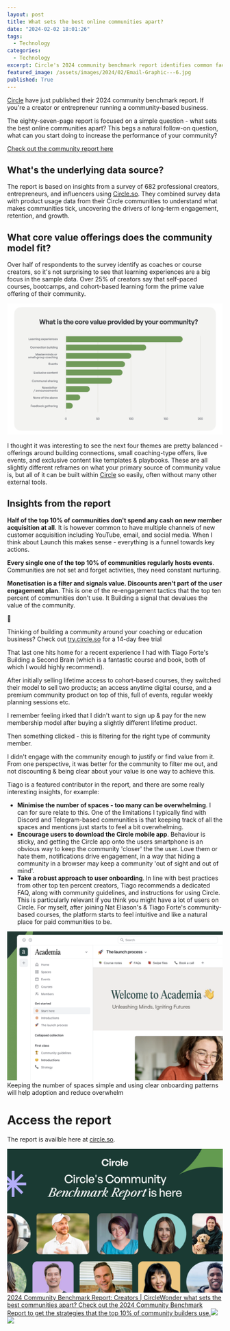 ```yaml
---
layout: post
title: What sets the best online communities apart?
date: "2024-02-02 18:01:26"
tags:
  - Technology
categories:
  - Technology
excerpt: Circle's 2024 community benchmark report identifies common factors amongst successful online communities, drawing on a survey of 682 professional creators, entrepreneurs, and influencers using Circle.so. 
featured_image: /assets/images/2024/02/Email-Graphic---6.jpg
published: True
---
```

[Circle](https://try.circle.so/cgqvcvpsdb6n) have just published their 2024 community benchmark report. If you're a creator or entrepreneur running a community-based business.

The eighty-seven-page report is focused on a simple question - what sets the best online communities apart? This begs a natural follow-on question, what can you start doing to increase the performance of your community?

[Check out the community report here](https://try.circle.so/vx6zpqm4tpu0-report)

## What's the underlying data source?

The report is based on insights from a survey of 682 professional creators, entrepreneurs, and influencers using [Circle.so](https://try.circle.so/cgqvcvpsdb6n). They combined survey data with product usage data from their Circle communities to understand what makes communities tick, uncovering the drivers of long-term engagement, retention, and growth.

## What core value offerings does the community model fit?

Over half of respondents to the survey identify as coaches or course creators, so it's not surprising to see that learning experiences are a big focus in the sample data. Over 25% of creators say that self-paced courses, bootcamps, and cohort-based learning form the prime value offering of their community.

![](/assets/images/2024/02/CleanShot-2024-02-02-at-19.33.01@2x.png)

I thought it was interesting to see the next four themes are pretty balanced - offerings around building connections, small coaching-type offers, live events, and exclusive content like templates & playbooks. These are all slightly different reframes on what your primary source of community value is, but all of it can be built within [Circle](https://try.circle.so/cgqvcvpsdb6n) so easily, often without many other external tools.

## Insights from the report

 **Half of the top 10% of communities don't spend any cash on new member acquisition at all**. It is however common to have multiple channels of new customer acquisition including YouTube, email, and social media. When I think about Launch this makes sense - everything is a funnel towards key actions.

 **Every single one of the top 10% of communities regularly hosts events**. Communities are not set and forget activities, they need constant nurturing. 

**Monetisation is a filter and signals value. Discounts aren't part of the user engagement plan**. This is one of the re-engagement tactics that the top ten percent of communities don't use. It Building a signal that devalues the value of the community. 

🚀

Thinking of building a community around your coaching or education business? Check out [try.circle.so](https://try.circle.so/cgqvcvpsdb6n) for a 14-day free trial

That last one hits home for a recent experience I had with Tiago Forte's Building a Second Brain (which is a fantastic course and book, both of which I would highly recommend). 

After initially selling lifetime access to cohort-based courses, they switched their model to sell two products; an access anytime digital course, and a premium community product on top of this, full of events, regular weekly planning sessions etc.

I remember feeling irked that I didn't want to sign up & pay for the new membership model after buying a slightly different lifetime product. 

Then something clicked - this is filtering for the right type of community member. 

I didn't engage with the community enough to justify or find value from it. From one perspective, it was better for the community to filter me out, and not discounting & being clear about your value is one way to achieve this.

Tiago is a featured contributor in the report, and there are some really interesting insights, for example:

  *  **Minimise the number of spaces - too many can be overwhelming**. I can for sure relate to this. One of the limitations I typically find with Discord and Telegram-based communities is that keeping track of all the spaces and mentions just starts to feel a bit overwhelming. 
  * **Encourage users to download the Circle mobile app**. Behaviour is sticky, and getting the Circle app onto the users smartphone is an obvious way to keep the community 'closer' the the user. Love them or hate them, notifications drive engagement, in a way that hiding a community in a browser may keep a community 'out of sight and out of mind'.
  *  **Take a robust approach to user onboarding**. In line with best practices from other top ten percent creators, Tiago recommends a dedicated FAQ, along with community guidelines, and instructions for using Circle. This is particularly relevant if you think you might have a lot of users on Circle. For myself, after joining Nat Eliason's & Tiago Forte's community-based courses, the platform starts to feel intuitive and like a natural place for paid communities to be.

![](/assets/images/2024/02/CleanShot-2024-02-02-at-20.09.58@2x-2.png)Keeping the number of spaces simple and using clear onboarding patterns will help adoption and reduce overwhelm 

# Access the report

The report is availble here at [circle.so](https://try.circle.so/vx6zpqm4tpu0-report). 

![](/assets/images/2024/02/image.png)[2024 Community Benchmark Report: Creators | CircleWonder what sets the best communities apart? Check out the 2024 Community Benchmark Report to get the strategies that the top 10% of community builders use.![](/assets/images/https://try.circle.so/apple-icon.png?d557b87ed0732b92)![](/assets/images/https://cdn.builder.io/api/v1/image/assets%2Fd5e2d72a033944e1a916c5c34902a1ff%2F08b7b13be94449b1853d1415121980c0)](<https://try.circle.so/vx6zpqm4tpu0-report>)
